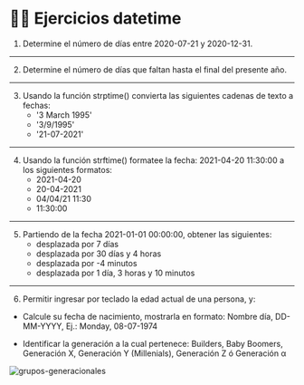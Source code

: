 # 👨‍💻 Ejercicios datetime

1. Determine el número de días entre 2020-07-21 y 2020-12-31.
___
2. Determine el número de días que faltan hasta el final del presente año.
___
3. Usando la función strptime() convierta las siguientes cadenas de texto a fechas:
    - '3 March 1995'
    - '3/9/1995'
    - '21-07-2021'
___
4. Usando la función strftime() formatee la fecha: 2021-04-20 11:30:00 a los siguientes formatos:
    - 2021-04-20
    - 20-04-2021
    - 04/04/21 11:30
    - 11:30:00
___
5. Partiendo de la fecha 2021-01-01 00:00:00, obtener las siguientes:
    - desplazada por 7 días
    - desplazada por 30 días y 4 horas
    - desplazada por -4 minutos
    - desplazada por 1 día, 3 horas y 10 minutos
___
6. Permitir ingresar por teclado la edad actual de una persona, y:
- Calcule su fecha de nacimiento, mostrarla en formato: Nombre día, DD-MM-YYYY, Ej.: Monday, 08-07-1974

- Identificar la generación a la cual pertenece: Builders, Baby Boomers, Generación X, Generación Y (Millenials), Generación Z ó Generación α

![grupos-generacionales](https://user-images.githubusercontent.com/55613545/173242589-67ffd58e-d59f-4e3a-ba8b-9d3d87e0cf8f.png)
